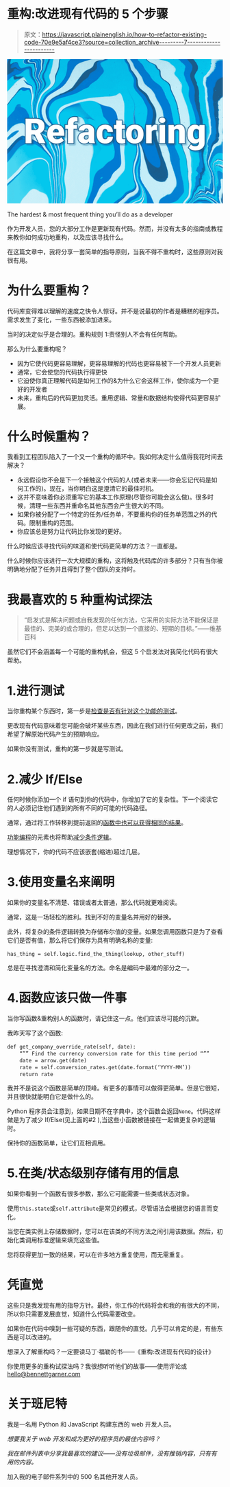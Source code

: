 # 重构:改进现有代码的 5 个步骤

> 原文：<https://javascript.plainenglish.io/how-to-refactor-existing-code-70e9e5af4ce3?source=collection_archive---------7----------------------->

![](img/20ab0d1d0818e5198485eb440939f524.png)

The hardest & most frequent thing you’ll do as a developer

作为开发人员，您的大部分工作是更新现有代码。然而，并没有太多的指南或教程来教你如何成功地重构，以及应该寻找什么。

在这篇文章中，我将分享一套简单的指导原则，当我不得不重构时，这些原则对我很有用。

# 为什么要重构？

代码库变得难以理解的速度之快令人惊讶。并不是说最初的作者是糟糕的程序员。需求发生了变化，一些东西被添加进来。

当时的决定似乎是合理的。重构规则 1:责怪别人不会有任何帮助。

那么为什么要重构呢？

*   因为它使代码更容易理解，更容易理解的代码也更容易被下一个开发人员更新
*   通常，它会使您的代码执行得更快
*   它迫使你真正理解代码是如何工作的&为什么它会这样工作，使你成为一个更好的开发者
*   未来，重构后的代码更加灵活。重用逻辑、常量和数据结构使得代码更容易扩展。

# 什么时候重构？

我看到工程团队陷入了一个又一个重构的循环中。我如何决定什么值得我花时间去解决？

*   永远假设你不会是下一个接触这个代码的人(或者未来——你会忘记代码是如何工作的)。现在，当你明白这是澄清它的最佳时机。
*   这并不意味着你必须重写它的基本工作原理(尽管你可能会这么做)。很多时候，清理一些东西并重命名其他东西会产生很大的不同。
*   如果你被分配了一个特定的任务/任务单，不要重构你的任务单范围之外的代码。限制重构的范围。
*   你应该总是努力让代码比你发现的更好。

什么时候应该寻找代码的味道和使代码更简单的方法？一直都是。

什么时候你应该进行一次大规模的重构，这将触及代码库的许多部分？只有当你被明确地分配了任务并且得到了整个团队的支持时。

# 我最喜欢的 5 种重构试探法

> “启发式是解决问题或自我发现的任何方法，它采用的实际方法不能保证是最佳的、完美的或合理的，但足以达到一个直接的、短期的目标。”——维基百科

虽然它们不会涵盖每一个可能的重构机会，但这 5 个启发法对我简化代码有很大帮助。

# 1.进行测试

当你重构某个东西时，第一步是[检查是否有针对这个功能的测试](https://en.wikipedia.org/wiki/Test-driven_development)。

更改现有代码意味着您可能会破坏某些东西，因此在我们进行任何更改之前，我们希望了解原始代码产生的预期响应。

如果你没有测试，重构的第一步就是写测试。

# 2.减少 If/Else

任何时候你添加一个 if 语句到你的代码中，你增加了它的复杂性。下一个阅读它的人必须记住他们遇到的所有不同的可能的代码路径。

通常，通过将工作转移到提前返回的[函数中也可以获得相同的结果](https://stackoverflow.com/a/1804276)。

[功能编程](https://maryrosecook.com/blog/post/a-practical-introduction-to-functional-programming)的元素也将帮助[减少条件逻辑](https://medium.com/swlh/stop-using-if-else-statements-f4d2323e6e4)。

理想情况下，你的代码不应该嵌套(缩进)超过几层。

# 3.使用变量名来阐明

如果你的变量名不清楚、错误或者太普通，那么代码就更难阅读。

通常，这是一场轻松的胜利。找到不好的变量名并用好的替换。

此外，将复杂的条件逻辑转换为存储布尔值的变量。如果您调用函数只是为了查看它们是否有值，那么将它们保存为具有明确名称的变量:

```
has_thing = self.logic.find_the_thing(lookup, other_stuff)
```

总是在寻找澄清和简化变量名的方法。命名是编码中最难的部分之一。

# 4.函数应该只做一件事

当你写函数&重构别人的函数时，请记住这一点。他们应该尽可能的沉默。

我昨天写了这个函数:

```
def get_company_override_rate(self, date):
    “”” Find the currency conversion rate for this time period “””
    date = arrow.get(date)
    rate = self.conversion_rates.get(date.format(‘YYYY-MM’))       
    return rate
```

我并不是说这个函数是简单的顶峰。有更多的事情可以做得更简单。但是它很短，并且很快就能明白它是做什么的。

Python 程序员会注意到，如果日期不在字典中，这个函数会返回`None`。代码这样做是为了减少 If/Else(见上面的#2 ),当这些小函数被链接在一起做更复杂的逻辑时。

保持你的函数简单，让它们互相调用。

# 5.在类/状态级别存储有用的信息

如果你看到一个函数有很多参数，那么它可能需要一些类或状态对象。

使用`this.state`或`self.attribute`是常见的模式，尽管语法会根据您的语言而变化。

当您在类实例上存储数据时，您可以在该类的不同方法之间引用该数据。然后，初始化类调用标准逻辑来填充这些值。

您将获得更加一致的结果，可以在许多地方重复使用，而无需重复。

# 凭直觉

这些只是我发现有用的指导方针。最终，你工作的代码将会和我的有很大的不同，所以你只需要发展直觉，知道什么代码需要改变。

如果你在代码中嗅到一些可疑的东西，跟随你的直觉。几乎可以肯定的是，有些东西是可以改进的。

想深入了解重构吗？一定要读马丁·福勒的书——《重构:改进现有代码的设计》

你使用更多的重构试探法吗？我很想听听他们的故事——使用评论或 hello@bennettgarner.com

# 关于班尼特

我是一名用 Python 和 JavaScript 构建东西的 web 开发人员。

*想要我关于 web 开发和成为更好的程序员的最佳内容吗？*

*我在邮件列表中分享我最喜欢的建议——没有垃圾邮件，没有推销内容，只有有用的内容。*

加入我的电子邮件系列中的 500 名其他开发人员。